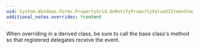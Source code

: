 ```yaml
---
uid: System.Windows.Forms.PropertyGrid.OnNotifyPropertyValueUIItemsChanged(System.Object,System.EventArgs)
additional_notes.overrides: *content
---
```


<p>When overriding <xref href="System.Windows.Forms.PropertyGrid.OnNotifyPropertyValueUIItemsChanged(System.Object,System.EventArgs)"></xref> in a derived class, be sure to call the base class's <xref href="System.Windows.Forms.PropertyGrid.OnNotifyPropertyValueUIItemsChanged(System.Object,System.EventArgs)"></xref> method so that registered delegates receive the event.</p>


